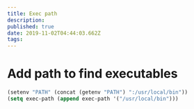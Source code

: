 ```yaml
---
title: Exec path
description: 
published: true
date: 2019-11-02T04:44:03.662Z
tags: 
---
```


# Add path to find executables


```lisp
(setenv "PATH" (concat (getenv "PATH") ":/usr/local/bin"))
(setq exec-path (append exec-path '("/usr/local/bin")))
```